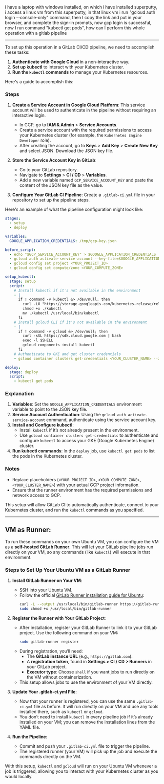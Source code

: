 i have a laptop with windows installed, on which i have installed superputty, i access a linux vm from this superputty, in that linux vm i run "gcloud auth login --console-only" command, then I copy the link and put in your browser, and complete the sign-in prompts, now gcp login is successful, now I run command "kubectl get pods", how can I perform this whole operation with a gitlab pipeline

---

To set up this operation in a GitLab CI/CD pipeline, we need to accomplish these tasks:

1. **Authenticate with Google Cloud** in a non-interactive way.
2. **Set up kubectl** to interact with your Kubernetes cluster.
3. **Run the `kubectl` commands** to manage your Kubernetes resources.

Here's a guide to accomplish this:

### Steps

1. **Create a Service Account in Google Cloud Platform**: This service account will be used to authenticate in the pipeline without requiring an interactive login.

    - In GCP, go to **IAM & Admin** > **Service Accounts**.
    - Create a service account with the required permissions to access your Kubernetes cluster (for example, the `Kubernetes Engine Developer` role).
    - After creating the account, go to **Keys** > **Add Key** > **Create New Key** and select JSON. Download the JSON key file.

2. **Store the Service Account Key in GitLab**:
    - Go to your GitLab repository.
    - Navigate to **Settings** > **CI / CD** > **Variables**.
    - Add a new variable named `GCP_SERVICE_ACCOUNT_KEY` and paste the content of the JSON key file as the value.

3. **Configure Your GitLab CI Pipeline**: Create a `.gitlab-ci.yml` file in your repository to set up the pipeline steps.

Here's an example of what the pipeline configuration might look like:

```yaml
stages:
  - setup
  - deploy

variables:
  GOOGLE_APPLICATION_CREDENTIALS: /tmp/gcp-key.json

before_script:
  - echo "$GCP_SERVICE_ACCOUNT_KEY" > $GOOGLE_APPLICATION_CREDENTIALS
  - gcloud auth activate-service-account --key-file=$GOOGLE_APPLICATION_CREDENTIALS
  - gcloud config set project <YOUR_PROJECT_ID>
  - gcloud config set compute/zone <YOUR_COMPUTE_ZONE>

setup_kubectl:
  stage: setup
  script:
    # Install kubectl if it's not available in the environment
    - |
      if ! command -v kubectl &> /dev/null; then
        curl -LO "https://storage.googleapis.com/kubernetes-release/release/$(curl -s https://storage.googleapis.com/kubernetes-release/release/stable.txt)/bin/linux/amd64/kubectl"
        chmod +x ./kubectl
        mv ./kubectl /usr/local/bin/kubectl
      fi
    # Install gcloud CLI if it's not available in the environment
    - |
      if ! command -v gcloud &> /dev/null; then
        curl -sSL https://sdk.cloud.google.com | bash
        exec -l $SHELL
        gcloud components install kubectl
      fi
    # Authenticate to GKE and get cluster credentials
    - gcloud container clusters get-credentials <YOUR_CLUSTER_NAME> --zone <YOUR_COMPUTE_ZONE> --project <YOUR_PROJECT_ID>

deploy:
  stage: deploy
  script:
    - kubectl get pods
```

### Explanation

1. **Variables**: Set the `GOOGLE_APPLICATION_CREDENTIALS` environment variable to point to the JSON key file.
2. **Service Account Authentication**: Using the `gcloud auth activate-service-account` command, authenticate using the service account key.
3. **Install and Configure kubectl**:
   - Install `kubectl` if it’s not already present in the environment.
   - Use `gcloud container clusters get-credentials` to authenticate and configure `kubectl` to access your GKE (Google Kubernetes Engine) cluster.
4. **Run kubectl commands**: In the `deploy` job, use `kubectl get pods` to list the pods in the Kubernetes cluster.

### Notes

- Replace placeholders (`<YOUR_PROJECT_ID>`, `<YOUR_COMPUTE_ZONE>`, `<YOUR_CLUSTER_NAME>`) with your actual GCP project information.
- Ensure that the runner environment has the required permissions and network access to GCP.

This setup will allow GitLab CI to automatically authenticate, connect to your Kubernetes cluster, and run the `kubectl` commands as you specified.

---

## VM as Runner:

To run these commands on your own Ubuntu VM, you can configure the VM as a **self-hosted GitLab Runner**. This will let your GitLab pipeline jobs run directly on your VM, so any commands (like `kubectl`) will execute in that environment.

### Steps to Set Up Your Ubuntu VM as a GitLab Runner

1. **Install GitLab Runner on Your VM**:
   - SSH into your Ubuntu VM.
   - Follow the official [GitLab Runner installation guide for Ubuntu](https://docs.gitlab.com/runner/install/linux-repository.html):
     ```bash
     curl -L --output /usr/local/bin/gitlab-runner https://gitlab-runner-downloads.s3.amazonaws.com/latest/binaries/gitlab-runner-linux-amd64
     sudo chmod +x /usr/local/bin/gitlab-runner
     ```

2. **Register the Runner with Your GitLab Project**:
   - After installation, register your GitLab Runner to link it to your GitLab project. Use the following command on your VM:
     ```bash
     sudo gitlab-runner register
     ```
   - During registration, you’ll need:
     - The **GitLab instance URL** (e.g., `https://gitlab.com`).
     - A **registration token**, found in **Settings > CI / CD > Runners** in your GitLab project.
     - **Executor type**: Choose `shell` if you want jobs to run directly on the VM without containerization.
   - This setup allows jobs to use the environment of your VM directly.

3. **Update Your .gitlab-ci.yml File**:
   - Now that your runner is registered, you can use the same `.gitlab-ci.yml` file as before. It will run directly on your VM and use any tools installed there, such as `kubectl` or `gcloud`.
   - You don’t need to install `kubectl` in every pipeline job if it’s already installed on your VM; you can remove the installation lines from the YAML file.

4. **Run the Pipeline**:
   - Commit and push your `.gitlab-ci.yml` file to trigger the pipeline.
   - The registered runner (your VM) will pick up the job and execute the commands directly on the VM.

With this setup, `kubectl` and `gcloud` will run on your Ubuntu VM whenever a job is triggered, allowing you to interact with your Kubernetes cluster as you would locally.
